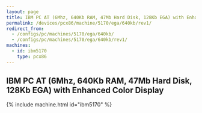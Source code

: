 ```yaml
---
layout: page
title: IBM PC AT (6Mhz, 640Kb RAM, 47Mb Hard Disk, 128Kb EGA) with Enhanced Color Display
permalink: /devices/pcx86/machine/5170/ega/640kb/rev1/
redirect_from:
  - /configs/pc/machines/5170/ega/640kb/
  - /configs/pc/machines/5170/ega/640kb/rev1/
machines:
  - id: ibm5170
    type: pcx86
---
```


IBM PC AT (6Mhz, 640Kb RAM, 47Mb Hard Disk, 128Kb EGA) with Enhanced Color Display 
----------------------------------------------------------------------------------

{% include machine.html id="ibm5170" %}

